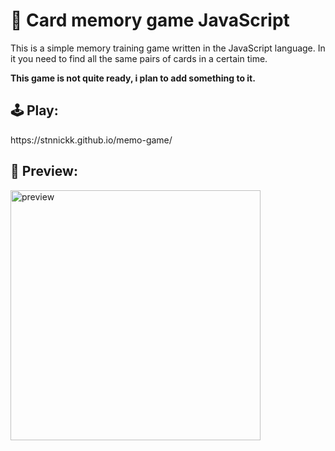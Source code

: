 # 🧠 Card memory game JavaScript
This is a simple memory training game written in the JavaScript language. In it you need to find all the same pairs of cards in a certain time.

<b>This game is not quite ready, i plan to add something to it.</b>

<h2>🕹️ Play:</h2>
https://stnnickk.github.io/memo-game/

<h2>👀 Preview:</h2>
<img src="https://user-images.githubusercontent.com/62311828/191317154-a773b3bd-f4fd-4de6-ae24-ec78f97c7eb1.gif" alt="preview" width="400" height="400" />
